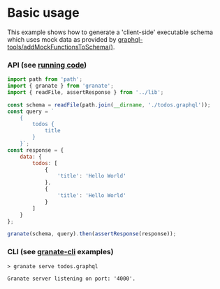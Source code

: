 # Basic usage
This example shows how to generate a 'client-side' executable schema which uses mock data
as provided by [graphql-tools/addMockFunctionsToSchema()](https://github.com/apollostack/graphql-tools/blob/master/src/index.js).

### API (see [running code](index.js))

```js
import path from 'path';
import { granate } from 'granate';
import { readFile, assertResponse } from '../lib';

const schema = readFile(path.join(__dirname, './todos.graphql'));
const query = `
    { 
        todos {
            title
        }
    }`;
const response = {
    data: {
        todos: [
            {
                'title': 'Hello World'
            },
            {
                'title': 'Hello World'
            }
        ]
    }
};

granate(schema, query).then(assertResponse(response));
```

### CLI (see [granate-cli](https://github.com/almilo/granate-cli) examples)

```
> granate serve todos.graphql

Granate server listening on port: '4000'.
```
